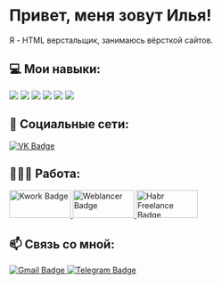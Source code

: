 # Привет, меня зовут Илья!

Я - HTML верстальщик, занимаюсь вёрсткой сайтов.   

## 💻 Мои навыки:

<p align="left"> 
  <img src="https://img.shields.io/badge/HTML5-E34F26?style=for-the-badge&logo=html5&logoColor=white"/> 
  <img src="https://img.shields.io/badge/CSS3-1572B6?style=for-the-badge&logo=css3&logoColor=white"/>
  <img src="https://img.shields.io/badge/Sass-CC6699?style=for-the-badge&logo=sass&logoColor=white"/>
  <img src="https://img.shields.io/badge/JavaScript-F7DF1E?style=for-the-badge&logo=javascript&logoColor=black"/>
  <img src="https://img.shields.io/badge/PHP-777BB4?style=for-the-badge&logo=php&logoColor=white"/>
  <img src="https://img.shields.io/badge/MySQL-005C84?style=for-the-badge&logo=mysql&logoColor=white"/>
</p>

## 🤝 Социальные сети:

  <a href="https://vk.com/wearlord" target="_blank">
        <img src="https://img.shields.io/badge/вконтакте-%232E87FB.svg?&style=for-the-badge&logo=vk&logoColor=white" alt="VK Badge"/>
  </a>

## 👨🏻‍💻 Работа:
  
  <a href="https://affspot.ru/wp-content/uploads/2021/04/kwork.jpg" target="_blank">
        <img width="110px" height="50px" src="https://i.ytimg.com/vi/J4tz2YOKkBU/maxresdefault.jpg" alt="Kwork Badge"/>
  </a>
  
  <a href="https://www.weblancer.net/users/wearlord/" target="_blank">
        <img width="110px" height="50px" src="https://bizmotive.ru/wp-content/uploads/2022/10/webbb.jpg" alt="Weblancer Badge"/>
  </a>

  <a href="https://freelance.habr.com/freelancers/wearlord" target="_blank">
        <img width="110px" height="50px" src="https://freelance.habr.com/images/habr-freelance-share.png" alt="Habr Freelance Badge"/>
  </a>

## 📫 Связь со мной:
 
  <a href="mailto:wearlord04@gmail.com" target="_blank">
        <img src="https://img.shields.io/badge/Gmail-D14836?style=for-the-badge&logo=gmail&logoColor=white" alt="Gmail Badge"/>
  </a>
  
  <a href="https://telegram.me/wearlord" target="_blank">
        <img src="https://img.shields.io/badge/Telegram-2CA5E0?style=for-the-badge&logo=telegram&logoColor=white" alt="Telegram Badge"/>
  </a>
